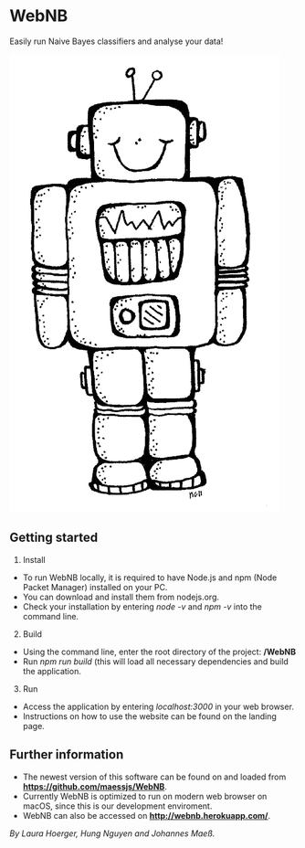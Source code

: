 # WebNB

Easily run Naive Bayes classifiers and analyse your data!

![WebNB Logo](client/src/assets/robot.png)

## Getting started

1. Install
* To run WebNB locally, it is required to have Node.js and npm (Node Packet Manager) installed on your PC.
* You can download and install them from nodejs.org.
* Check your installation by entering *node -v* and *npm -v* into the command line.

2. Build
* Using the command line, enter the root directory of the project: **/WebNB**
* Run *npm run build* (this will load all necessary dependencies and build the application.

3. Run
* Access the application by entering *localhost:3000* in your web browser.
* Instructions on how to use the website can be found on the landing page.


## Further information
* The newest version of this software can be found on and loaded from **https://github.com/maessjs/WebNB**.
* Currently WebNB is optimized to run on modern web browser on macOS, since this is our development enviroment.
* WebNB can also be accessed on **http://webnb.herokuapp.com/**.


*By Laura Hoerger, Hung Nguyen and Johannes Maeß.*
